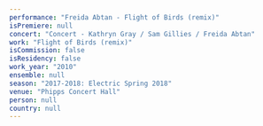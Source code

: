 ```yaml
---
performance: "Freida Abtan - Flight of Birds (remix)"
isPremiere: null
concert: "Concert - Kathryn Gray / Sam Gillies / Freida Abtan"
work: "Flight of Birds (remix)"
isCommission: false
isResidency: false
work_year: "2010"
ensemble: null
season: "2017-2018: Electric Spring 2018"
venue: "Phipps Concert Hall"
person: null
country: null
---
```


